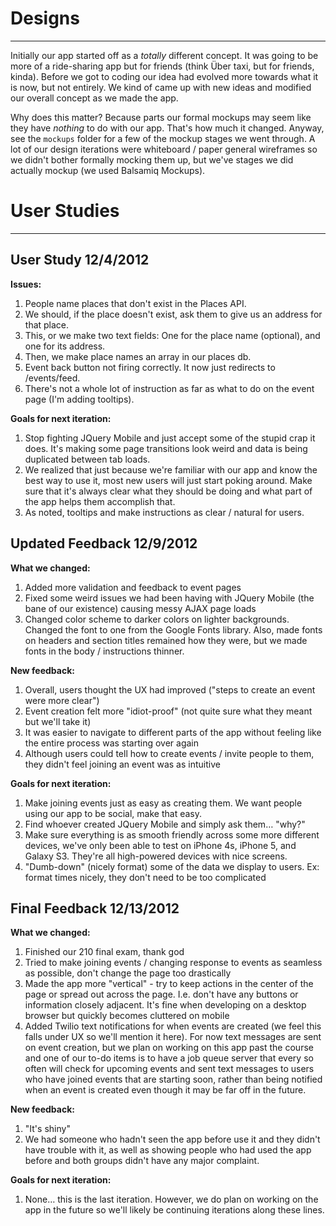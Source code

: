 # Designs
----
Initially our app started off as a *totally* different concept. It was going to be more of a ride-sharing app but for friends (think Über taxi, but for friends, kinda). Before we got to coding our idea had evolved more towards what it is now, but not entirely. We kind of came up with new ideas and modified our overall concept as we made the app.

Why does this matter? Because parts our formal mockups may seem like they have *nothing* to do with our app. That's how much it changed. Anyway, see the `mockups` folder for a few of the mockup stages we went through. A lot of our design iterations were whiteboard / paper general wireframes so we didn't bother formally mocking them up, but we've stages we did actually mockup (we used Balsamiq Mockups).

# User Studies
--------

## User Study 12/4/2012
**Issues:**

1. People name places that don't exist in the Places API.
2. We should, if the place doesn't exist, ask them to give us an address for that place.
3. This, or we make two text fields: One for the place name (optional), and one for its address.
4. Then, we make place names an array in our places db.
5. Event back button not firing correctly. It now just redirects to /events/feed.
6. There's not a whole lot of instruction as far as what to do on the event page (I'm adding tooltips).

**Goals for next iteration:**

1. Stop fighting JQuery Mobile and just accept some of the stupid crap it does. It's making some page transitions look weird and data is being duplicated between tab loads.
2. We realized that just because we're familiar with our app and know the best way to use it, most new users will just start poking around. Make sure that it's always clear what they should be doing and what part of the app helps them accomplish that.
3. As noted, tooltips and make instructions as clear / natural for users.

## Updated Feedback 12/9/2012
**What we changed:**

1. Added more validation and feedback to event pages
2. Fixed some weird issues we had been having with JQuery Mobile (the bane of our existence) causing messy AJAX page loads
3. Changed color scheme to darker colors on lighter backgrounds. Changed the font to one from the Google Fonts library. Also, made fonts on headers and section titles remained how they were, but we made fonts in the body / instructions thinner.

**New feedback:**

1. Overall, users thought the UX had improved ("steps to create an event were more clear")
2. Event creation felt more "idiot-proof" (not quite sure what they meant but we'll take it)
3. It was easier to navigate to different parts of the app without feeling like the entire process was starting over again
4. Although users could tell how to create events / invite people to them, they didn't feel joining an event was as intuitive

**Goals for next iteration:**

1. Make joining events just as easy as creating them. We want people using our app to be social, make that easy.
2. Find whoever created JQuery Mobile and simply ask them… "why?"
3. Make sure everything is as smooth friendly across some more different devices, we've only been able to test on iPhone 4s, iPhone 5, and Galaxy S3. They're all high-powered devices with nice screens.
4. "Dumb-down" (nicely format) some of the data we display to users. Ex: format times nicely, they don't need to be too complicated


## Final Feedback 12/13/2012
**What we changed:**

1. Finished our 210 final exam, thank god
2. Tried to make joining events / changing response to events as seamless as possible, don't change the page too drastically
3. Made the app more "vertical" - try to keep actions in the center of the page or spread out across the page. I.e. don't have any buttons or information closely adjacent. It's fine when developing on a desktop browser but quickly becomes cluttered on mobile
4. Added Twilio text notifications for when events are created (we feel this falls under UX so we'll mention it here). For now text messages are sent on event creation, but we plan on working on this app past the course and one of our to-do items is to have a job queue server that every so often will check for upcoming events and sent text messages to users who have joined events that are starting soon, rather than being notified when an event is created even though it may be far off in the future.

**New feedback:**

1. "It's shiny"
2. We had someone who hadn't seen the app before use it and they didn't have trouble with it, as well as showing people who had used the app before and both groups didn't have any major complaint.

**Goals for next iteration:**

1. None… this is the last iteration. However, we do plan on working on the app in the future so we'll likely be continuing iterations along these lines.